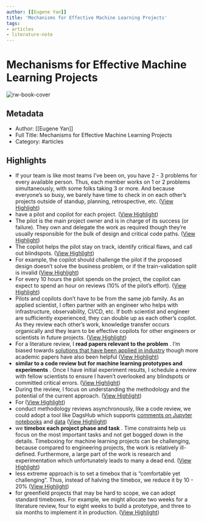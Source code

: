 ```yaml
---
author: [[Eugene Yan]]
title: 'Mechanisms for Effective Machine Learning Projects'
tags: 
- articles
- literature-note
---
```

# Mechanisms for Effective Machine Learning Projects

![rw-book-cover](https://readwise-assets.s3.amazonaws.com/static/images/article0.00998d930354.png)

## Metadata
- Author: [[Eugene Yan]]
- Full Title: Mechanisms for Effective Machine Learning Projects
- Category: #articles

## Highlights
- If your team is like most teams I’ve been on, you have 2 - 3 problems for every available person. Thus, each member works on 1 or 2 problems simultaneously, with some folks taking 3 or more. And because everyone’s so busy, we barely have time to check in on each other’s projects outside of standup, planning, retrospective, etc. ([View Highlight](https://read.readwise.io/read/01gqqszg0yetftsg6h4k19ev9d))
- have a pilot and copilot for each project. ([View Highlight](https://read.readwise.io/read/01gqqszv6szhjqpw5cpc39e29y))
- The pilot is the main project owner and is in charge of its success (or failure). They own and delegate the work as required though they’re usually responsible for the bulk of design and critical code paths. ([View Highlight](https://read.readwise.io/read/01gqqt0bsp8v2ka8bjgmrpa5me))
- The copilot helps the pilot stay on track, identify critical flaws, and call out blindspots. ([View Highlight](https://read.readwise.io/read/01gqqt18np1z9vbfh1k8qfc79j))
- For example, the copilot should challenge the pilot if the proposed design doesn’t solve the business problem, or if the train-validation split is invalid ([View Highlight](https://read.readwise.io/read/01gqqt1njz8vqd8wtmvzamat7v))
- For every 10 hours the pilot spends on the project, the copilot can expect to spend an hour on reviews (10% of the pilot’s effort). ([View Highlight](https://read.readwise.io/read/01gqqt25xagwce0jgt22vshwnd))
- Pilots and copilots don’t have to be from the same job family. As an applied scientist, I often partner with an engineer who helps with infrastructure, observability, CI/CD, etc. If both scientist and engineer are sufficiently experienced, they can double up as each other’s copilot. As they review each other’s work, knowledge transfer occurs organically and they learn to be effective copilots for other engineers or scientists in future projects. ([View Highlight](https://read.readwise.io/read/01gqqt3632cx4kdyf9fqm6sk6e))
- For a literature review, I **read papers relevant to the problem** . I’m biased towards [solutions that have been applied in industry](https://click.convertkit-mail2.com/p9unze2olzb9h3lpn93aq/vqh3hrhn6ledrnsw/aHR0cHM6Ly9naXRodWIuY29tL2V1Z2VuZXlhbi9hcHBsaWVkLW1s) though more academic papers have also been helpful ([View Highlight](https://read.readwise.io/read/01gqqtj8c1c6sy8j6hw5r43n8e))
- **similar to a code review but for machine learning prototypes and experiments** . Once I have initial experiment results, I schedule a review with fellow scientists to ensure I haven’t overlooked any blindspots or committed critical errors. ([View Highlight](https://read.readwise.io/read/01gqqtm48mzhan556ydsk66wcr))
- During the review, I focus on understanding the methodology and the potential of the current approach. ([View Highlight](https://read.readwise.io/read/01gqqtpgkx9r75fx7e82ge44je))
- For ([View Highlight](https://read.readwise.io/read/01gqqtn7v4day0gskxvk36bpax))
- conduct methodology reviews asynchronously, like a code review, we could adopt a tool like DagsHub which supports [comments on Jupyter notebooks](https://click.convertkit-mail2.com/p9unze2olzb9h3lpn93aq/n2hohvhn4m6kp8s0/aHR0cHM6Ly9kYWdzaHViLmNvbS9PcGVyYXRpb25TYXZ0YS9TYXZ0YURlcHRoL3NyYy9tYWluL05vdGVib29rcy9TYXZ0YURlcHRoX0NvbGFiLmlweW5i) and [data](https://click.convertkit-mail2.com/p9unze2olzb9h3lpn93aq/48hvheh03v6nepbq/aHR0cHM6Ly9kYWdzaHViLmNvbS9uaXJiYXJhemlkYS9DaGVYTmV0L3NyYy85NWM4NmMyOGZmZTE2ZWU2NDY2NTlhYjE4MGY2MWE0MGNmZDAxOTVkL2RhdGFfbGFiZWxpbmcvZGF0YS9pbWFnZXNfMDAxL2ltYWdlcy8wMDAwMDAwN18wMDAucG5n) ([View Highlight](https://read.readwise.io/read/01gqqtqrfv6khqn4rssew6egxf))
- we **timebox each project phase and task** . Time constraints help us focus on the most important tasks and not get bogged down in the details. Timeboxing for machine learning projects can be challenging, because compared to engineering projects, the work is relatively ill-defined. Furthermore, a large part of the work is research and experimentation which unfortunately leads to many a dead end. ([View Highlight](https://read.readwise.io/read/01gqqtrfg1dx4anaqynhk27dya))
- less extreme approach is to set a timebox that is “comfortable yet challenging”. Thus, instead of halving the timebox, we reduce it by 10 - 20% ([View Highlight](https://read.readwise.io/read/01gqqtsqtp19ca4gshzbwzj3p1))
- for greenfield projects that may be hard to scope, we can adopt standard timeboxes. For example, we might allocate two weeks for a literature review, four to eight weeks to build a prototype, and three to six months to implement it in production. ([View Highlight](https://read.readwise.io/read/01gr9w482wtatz1yv09yvztfmg))
